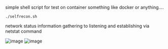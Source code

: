 
simple shell script for test on container something like docker or anything....

```
./selfrecon.sh
```
network status information gathering to listening and establishing via netstat command 


![image](https://github.com/G01d3nW01f/network_recon/assets/75846902/410328ff-223e-40bb-a8c8-9d7b7a7c9b0f)
![image](https://github.com/G01d3nW01f/network_recon/assets/75846902/1dd044e4-5795-408f-b950-78552c4aa213)

